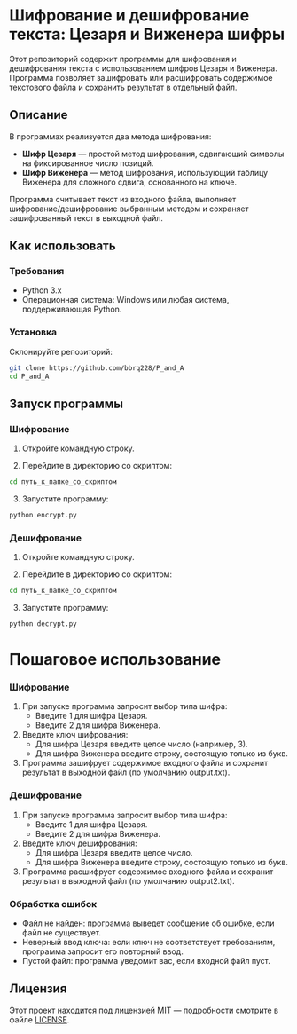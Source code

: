 # Шифрование и дешифрование текста: Цезаря и Виженера шифры

Этот репозиторий содержит программы для шифрования и дешифрования текста с использованием шифров Цезаря и Виженера. Программа позволяет зашифровать или расшифровать содержимое текстового файла и сохранить результат в отдельный файл.

## Описание

В программах реализуется два метода шифрования:
- **Шифр Цезаря** — простой метод шифрования, сдвигающий символы на фиксированное число позиций.
- **Шифр Виженера** — метод шифрования, использующий таблицу Виженера для сложного сдвига, основанного на ключе.

Программа считывает текст из входного файла, выполняет шифрование/дешифрование выбранным методом и сохраняет зашифрованный текст в выходной файл.

## Как использовать

### Требования

- Python 3.x
- Операционная система: Windows или любая система, поддерживающая Python.

### Установка


Склонируйте репозиторий:
```bash
git clone https://github.com/bbrq228/P_and_A
cd P_and_A
```

## Запуск программы

### Шифрование

1. Откройте командную строку.

2. Перейдите в директорию со скриптом:

```bash
cd путь_к_папке_со_скриптом
```
3. Запустите программу:
```bash
python encrypt.py
```

### Дешифрование

1. Откройте командную строку.

2. Перейдите в директорию со скриптом:

```bash
cd путь_к_папке_со_скриптом
```
3. Запустите программу:
```bash
python decrypt.py
```

# Пошаговое использование

### Шифрование

1. При запуске программа запросит выбор типа шифра:
   + Введите 1 для шифра Цезаря.
   + Введите 2 для шифра Виженера.
2. Введите ключ шифрования:
    + Для шифра Цезаря введите целое число (например, 3).
    + Для шифра Виженера введите строку, состоящую только из букв.
3. Программа зашифрует содержимое входного файла и сохранит результат в выходной файл (по умолчанию output.txt).

### Дешифрование

1. При запуске программа запросит выбор типа шифра:
   + Введите 1 для шифра Цезаря.
   + Введите 2 для шифра Виженера.
2. Введите ключ дешифрования:
   + Для шифра Цезаря введите целое число.
   + Для шифра Виженера введите строку, состоящую только из букв.
3. Программа расшифрует содержимое входного файла и сохранит результат в выходной файл (по умолчанию output2.txt).

### Обработка ошибок
+ Файл не найден: программа выведет сообщение об ошибке, если файл не существует.
+ Неверный ввод ключа: если ключ не соответствует требованиям, программа запросит его повторный ввод.
+ Пустой файл: программа уведомит вас, если входной файл пуст.

## Лицензия
Этот проект находится под лицензией MIT — подробности смотрите в файле [LICENSE](LICENSE.txt).
